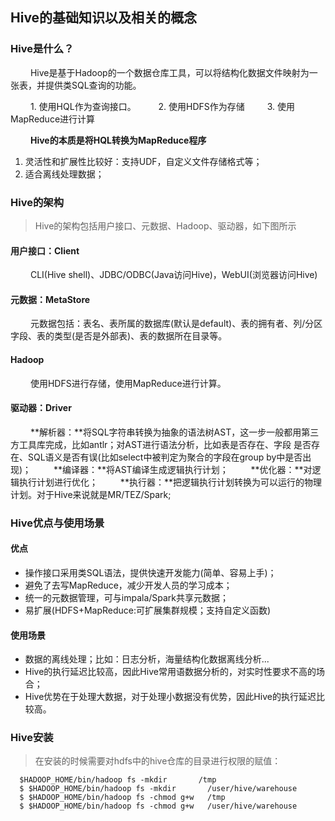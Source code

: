 ## Hive的基础知识以及相关的概念

### Hive是什么？

&nbsp;　　Hive是基于Hadoop的一个数据仓库工具，可以将结构化数据文件映射为一张表，并提供类SQL查询的功能。

&nbsp;　　1. 使用HQL作为查询接口。
&nbsp;　　2. 使用HDFS作为存储
&nbsp;　　3. 使用MapReduce进行计算

&nbsp;　　**Hive的本质是将HQL转换为MapReduce程序**

1. 灵活性和扩展性比较好：支持UDF，自定义文件存储格式等；
2. 适合离线处理数据；

### Hive的架构

> Hive的架构包括用户接口、元数据、Hadoop、驱动器，如下图所示


#### 用户接口：Client
&nbsp;　　CLI(Hive shell)、JDBC/ODBC(Java访问Hive)，WebUI(浏览器访问Hive)
#### 元数据：MetaStore
&nbsp;　　元数据包括：表名、表所属的数据库(默认是default)、表的拥有者、列/分区字段、表的类型(是否是外部表)、表的数据所在目录等。
#### Hadoop
&nbsp;　　使用HDFS进行存储，使用MapReduce进行计算。
#### 驱动器：Driver
&nbsp;　　**解析器：**将SQL字符串转换为抽象的语法树AST，这一步一般都用第三方工具库完成，比如antlr；对AST进行语法分析，比如表是否存在、字段 是否存在、SQL语义是否有误(比如select中被判定为聚合的字段在group by中是否出现)；
&nbsp;　　**编译器：**将AST编译生成逻辑执行计划；
&nbsp;　　**优化器：**对逻辑执行计划进行优化；
&nbsp;　　**执行器：**把逻辑执行计划转换为可以运行的物理计划。对于Hive来说就是MR/TEZ/Spark;

### Hive优点与使用场景
#### 优点
* 操作接口采用类SQL语法，提供快速开发能力(简单、容易上手)；
* 避免了去写MapReduce，减少开发人员的学习成本；
* 统一的元数据管理，可与impala/Spark共享元数据；
* 易扩展(HDFS+MapReduce:可扩展集群规模；支持自定义函数)

#### 使用场景
* 数据的离线处理；比如：日志分析，海量结构化数据离线分析...
* Hive的执行延迟比较高，因此Hive常用语数据分析的，对实时性要求不高的场合；
* Hive优势在于处理大数据，对于处理小数据没有优势，因此Hive的执行延迟比较高。

### Hive安装
> 在安装的时候需要对hdfs中的hive仓库的目录进行权限的赋值：


```shell
  $HADOOP_HOME/bin/hadoop fs -mkdir       /tmp
  $ $HADOOP_HOME/bin/hadoop fs -mkdir       /user/hive/warehouse
  $ $HADOOP_HOME/bin/hadoop fs -chmod g+w   /tmp
  $ $HADOOP_HOME/bin/hadoop fs -chmod g+w   /user/hive/warehouse
```




